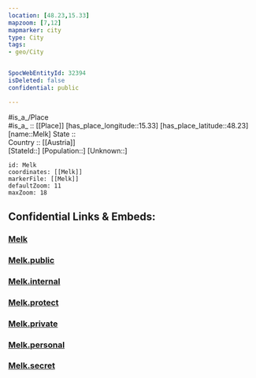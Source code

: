 ```yaml
---
location: [48.23,15.33] 
mapzoom: [7,12] 
mapmarker: city 
type: City
tags:
- geo/City


SpocWebEntityId: 32394
isDeleted: false
confidential: public

---
```

#is_a_/Place  
#is_a_ :: [[Place]] 
[has_place_longitude::15.33] 
[has_place_latitude::48.23] 
[name::Melk] 
State ::  
Country :: [[Austria]]  
[StateId::] 
[Population::] 
[Unknown::] 


```leaflet
id: Melk
coordinates: [[Melk]] 
markerFile: [[Melk]] 
defaultZoom: 11 
maxZoom: 18
```


## Confidential Links & Embeds: 

### [Melk](/_Standards/Earth/Continent/Europe/Europe~Central/Austria/Austrias_States/Niederösterreich/City/Melk.md) 

### [Melk.public](/_public/Earth/Continent/Europe/Europe~Central/Austria/Austrias_States/Niederösterreich/City/Melk.public.md) 

### [Melk.internal](/_internal/Earth/Continent/Europe/Europe~Central/Austria/Austrias_States/Niederösterreich/City/Melk.internal.md) 

### [Melk.protect](/_protect/Earth/Continent/Europe/Europe~Central/Austria/Austrias_States/Niederösterreich/City/Melk.protect.md) 

### [Melk.private](/_private/Earth/Continent/Europe/Europe~Central/Austria/Austrias_States/Niederösterreich/City/Melk.private.md) 

### [Melk.personal](/_personal/Earth/Continent/Europe/Europe~Central/Austria/Austrias_States/Niederösterreich/City/Melk.personal.md) 

### [Melk.secret](/_secret/Earth/Continent/Europe/Europe~Central/Austria/Austrias_States/Niederösterreich/City/Melk.secret.md)

